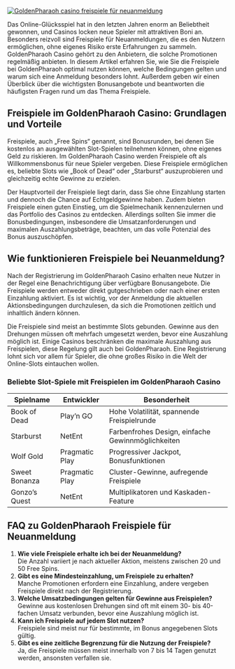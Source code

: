[![GoldenPharaoh casino freispiele für neuanmeldung](https://123-caf.pages.dev/gitsignup.png)](https://vrmoo.ru/Bt82HjjY)

<p>Das Online-Glücksspiel hat in den letzten Jahren enorm an Beliebtheit gewonnen, und Casinos locken neue Spieler mit attraktiven Boni an. Besonders reizvoll sind Freispiele für Neuanmeldungen, die es den Nutzern ermöglichen, ohne eigenes Risiko erste Erfahrungen zu sammeln. GoldenPharaoh Casino gehört zu den Anbietern, die solche Promotionen regelmäßig anbieten. In diesem Artikel erfahren Sie, wie Sie die Freispiele bei GoldenPharaoh optimal nutzen können, welche Bedingungen gelten und warum sich eine Anmeldung besonders lohnt. Außerdem geben wir einen Überblick über die wichtigsten Bonusangebote und beantworten die häufigsten Fragen rund um das Thema Freispiele.</p>  <h2>Freispiele im GoldenPharaoh Casino: Grundlagen und Vorteile</h2> <p>Freispiele, auch „Free Spins“ genannt, sind Bonusrunden, bei denen Sie kostenlos an ausgewählten Slot-Spielen teilnehmen können, ohne eigenes Geld zu riskieren. Im GoldenPharaoh Casino werden Freispiele oft als Willkommensbonus für neue Spieler vergeben. Diese Freispiele ermöglichen es, beliebte Slots wie „Book of Dead“ oder „Starburst“ auszuprobieren und gleichzeitig echte Gewinne zu erzielen.</p> <p>Der Hauptvorteil der Freispiele liegt darin, dass Sie ohne Einzahlung starten und dennoch die Chance auf Echtgeldgewinne haben. Zudem bieten Freispiele einen guten Einstieg, um die Spielmechanik kennenzulernen und das Portfolio des Casinos zu entdecken. Allerdings sollten Sie immer die Bonusbedingungen, insbesondere die Umsatzanforderungen und maximalen Auszahlungsbeträge, beachten, um das volle Potenzial des Bonus auszuschöpfen.</p>  <h2>Wie funktionieren Freispiele bei Neuanmeldung?</h2> <p>Nach der Registrierung im GoldenPharaoh Casino erhalten neue Nutzer in der Regel eine Benachrichtigung über verfügbare Bonusangebote. Die Freispiele werden entweder direkt gutgeschrieben oder nach einer ersten Einzahlung aktiviert. Es ist wichtig, vor der Anmeldung die aktuellen Aktionsbedingungen durchzulesen, da sich die Promotionen zeitlich und inhaltlich ändern können.</p> <p>Die Freispiele sind meist an bestimmte Slots gebunden. Gewinne aus den Drehungen müssen oft mehrfach umgesetzt werden, bevor eine Auszahlung möglich ist. Einige Casinos beschränken die maximale Auszahlung aus Freispielen, diese Regelung gilt auch bei GoldenPharaoh. Eine Registrierung lohnt sich vor allem für Spieler, die ohne großes Risiko in die Welt der Online-Slots eintauchen wollen.</p>  <h3>Beliebte Slot-Spiele mit Freispielen im GoldenPharaoh Casino</h3> <table>   <thead>     <tr>       <th>Spielname</th>       <th>Entwickler</th>       <th>Besonderheit</th>     </tr>   </thead>   <tbody>     <tr>       <td>Book of Dead</td>       <td>Play’n GO</td>       <td>Hohe Volatilität, spannende Freispielrunde</td>     </tr>     <tr>       <td>Starburst</td>       <td>NetEnt</td>       <td>Farbenfrohes Design, einfache Gewinnmöglichkeiten</td>     </tr>     <tr>       <td>Wolf Gold</td>       <td>Pragmatic Play</td>       <td>Progressiver Jackpot, Bonusfunktionen</td>     </tr>     <tr>       <td>Sweet Bonanza</td>       <td>Pragmatic Play</td>       <td>Cluster-Gewinne, aufregende Freispiele</td>     </tr>     <tr>       <td>Gonzo’s Quest</td>       <td>NetEnt</td>       <td>Multiplikatoren und Kaskaden-Feature</td>     </tr>   </tbody> </table>  <h2>FAQ zu GoldenPharaoh Freispiele für Neuanmeldung</h2> <ol>   <li><strong>Wie viele Freispiele erhalte ich bei der Neuanmeldung?</strong><br>Die Anzahl variiert je nach aktueller Aktion, meistens zwischen 20 und 50 Free Spins.</li>   <li><strong>Gibt es eine Mindesteinzahlung, um Freispiele zu erhalten?</strong><br>Manche Promotionen erfordern eine Einzahlung, andere vergeben Freispiele direkt nach der Registrierung.</li>   <li><strong>Welche Umsatzbedingungen gelten für Gewinne aus Freispielen?</strong><br>Gewinne aus kostenlosen Drehungen sind oft mit einem 30- bis 40-fachen Umsatz verbunden, bevor eine Auszahlung möglich ist.</li>   <li><strong>Kann ich Freispiele auf jedem Slot nutzen?</strong><br>Freispiele sind meist nur für bestimmte, im Bonus angegebenen Slots gültig.</li>   <li><strong>Gibt es eine zeitliche Begrenzung für die Nutzung der Freispiele?</strong><br>Ja, die Freispiele müssen meist innerhalb von 7 bis 14 Tagen genutzt werden, ansonsten verfallen sie.</li> </ol>